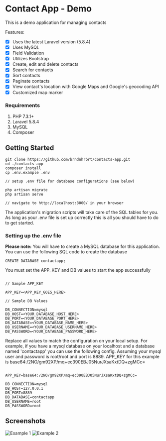 # Contact App - Demo

This is a demo application for managing contacts

Features:

- [x] Uses the latest Laravel version (5.8.4)
- [x] Uses MySQL 
- [x] Field Validation
- [x] Utilizes Bootstrap
- [x] Create, edit and delete contacts
- [x] Search for contacts
- [x] Sort contacts
- [x] Paginate contacts
- [x] View contact's location with Google Maps and Google's geocoding API
- [x] Customized map marker

### Requirements

1. PHP 7.3.1+
2. Laravel 5.8.4
3. MySQL
4. Composer

## Getting Started

```
git clone https://github.com/brndnhrbrt/contacts-app.git
cd ./contacts-app
composer install
cp .env.example .env

// setup .env file for database configurations (see below)

php artisan migrate
php artisan serve

// navigate to http://localhost:8000/ in your browser

```

The application's migration scripts will take care of the SQL tables for you. As long as your .env file is set up correctly this is all you should have to do to get started.

### Setting up the .env file

**Please note:** You will have to create a MySQL database for this application. You can use the following SQL code to create the database

```
CREATE DATABASE contactapp;
```

You must set the APP_KEY and DB values to start the app successfully  

```

// Sample APP_KEY

APP_KEY=<APP_KEY_GOES_HERE>

// Sample DB Values

DB_CONNECTION=mysql
DB_HOST=<YOUR_DATABASE_HOST_HERE>
DB_PORT=<YOUR_DATABASE_PORT_HERE>
DB_DATABASE=<YOUR_DATABASE_NAME_HERE>
DB_USERNAME=<YOUR_DATABASE_USERNAME_HERE>
DB_PASSWORD=<YOUR_DATABASE_PASSWORD_HERE>

```

Replace all values to match the configuration on your local setup. For example, if you have a mysql database on your localhost and a database named 'contactapp' you can use the following config. Assuming your mysql user and password is root/root and port is 8889. APP_KEY for this example is base64:/2NO/gm92XP/mq+ec390EBJ05NurJXsaKxtDQ+zgMCc=

```

APP_KEY=base64:/2NO/gm92XP/mq+ec390EBJ05NurJXsaKxtDQ+zgMCc=

DB_CONNECTION=mysql
DB_HOST=127.0.0.1
DB_PORT=8889
DB_DATABASE=contactapp
DB_USERNAME=root
DB_PASSWORD=root

```

## Screenshots

![Example 1](https://brndnhrbrt.github.io/img/contacts-3.png)
![Example 2](https://brndnhrbrt.github.io/img/contacts-2.png)